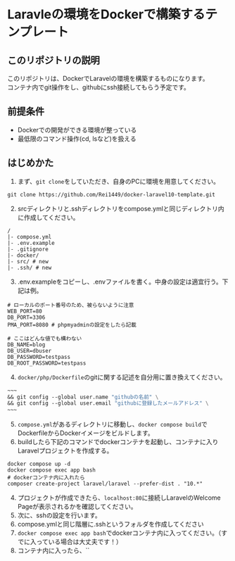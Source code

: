 # Laravleの環境をDockerで構築するテンプレート

## このリポジトリの説明
このリポジトリは、DockerでLaravelの環境を構築するものになります。  
コンテナ内でgit操作をし、githubにssh接続してもらう予定です。 

## 前提条件
- Dockerでの開発ができる環境が整っている
- 最低限のコマンド操作(cd, lsなど)を扱える

## はじめかた
1. まず、`git clone`をしていただき、自身のPCに環境を用意してください。
```
git clone https://github.com/Rei1449/docker-laravel10-template.git
```
2. srcディレクトリと.sshディレクトリをcompose.ymlと同じディレクトリ内に作成してください。
```
/
|- compose.yml
|- .env.example
|- .gitignore
|- docker/
|- src/ # new
|- .ssh/ # new
```
3. .env.exampleをコピーし、.envファイルを書く。中身の設定は適宜行う。下記は例。
```.env
# ローカルのポート番号のため、被らないように注意
WEB_PORT=80
DB_PORT=3306
PMA_PORT=8080 # phpmyadminの設定をしたら記載

# ここはどんな値でも構わない
DB_NAME=blog
DB_USER=dbuser
DB_PASSWORD=testpass
DB_ROOT_PASSWORD=testpass
```
4. `docker/php/Dockerfile`のgitに関する記述を自分用に置き換えてください。
```dockerfile
~~~
&& git config --global user.name "githubの名前" \
&& git config --global user.email "githubに登録したメールアドレス" \
~~~
```
5. `compose.yml`があるディレクトリに移動し、`docker compose build`でDockerfileからDockerイメージをビルドします。
8. buildしたら下記のコマンドでdockerコンテナを起動し、コンテナに入りLaravelプロジェクトを作成する。
```
docker compose up -d
docker compose exec app bash
# dockerコンテナ内に入れたら
composer create-project laravel/laravel --prefer-dist . "10.*"
```
4.  プロジェクトが作成できたら、`localhost:80`に接続しLaravelのWelcome Pageが表示されるかを確認してください。
5.  次に、sshの設定を行います。
6.  compose.ymlと同じ階層に.sshというフォルダを作成してください
7.  `docker compose exec app bash`でdockerコンテナ内に入ってください。（すでに入っている場合は大丈夫です！）
8.  コンテナ内に入ったら、``
